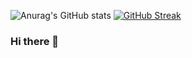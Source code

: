 ![Anurag's GitHub stats](https://github-readme-stats.vercel.app/api?username=abdulrasheedadediran&show_icons=true&theme=algolia)       [![GitHub Streak](https://github-readme-streak-stats.herokuapp.com/?user=abdulrasheedadediran&theme=algolia)](https://git.io/streak-stats)
### Hi there 👋

<!--
**AbdulrasheedAdediran/AbdulrasheedAdediran** is a ✨ _special_ ✨ repository because its `README.md` (this file) appears on your GitHub profile.

Here are some ideas to get you started:

- 🔭 I’m currently working on ...
- 🌱 I’m currently learning ...
- 👯 I’m looking to collaborate on ...
- 🤔 I’m looking for help with ...
- 💬 Ask me about ...
- 📫 How to reach me: ...
- 😄 Pronouns: ...
- ⚡ Fun fact: ...
-->

